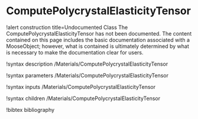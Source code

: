 <!-- MOOSE Documentation Stub: Remove this when content is added. -->

# ComputePolycrystalElasticityTensor

!alert construction title=Undocumented Class
The ComputePolycrystalElasticityTensor has not been documented. The content contained on this page
includes the basic documentation associated with a MooseObject; however, what is contained is
ultimately determined by what is necessary to make the documentation clear for users.

!syntax description /Materials/ComputePolycrystalElasticityTensor

!syntax parameters /Materials/ComputePolycrystalElasticityTensor

!syntax inputs /Materials/ComputePolycrystalElasticityTensor

!syntax children /Materials/ComputePolycrystalElasticityTensor

!bibtex bibliography
